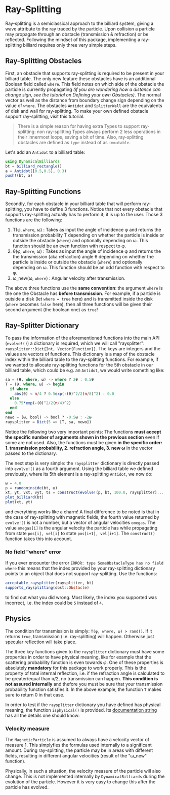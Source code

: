 # Ray-Splitting
Ray-splitting is a semiclassical approach to the billiard system, giving a wave attribute to the ray traced by the particle.
Upon collision a particle may propagate through an obstacle (transmission & refraction) or be reflected. Following the mindset of this package, implementing a ray-splitting billiard requires only three very simple steps.

## Ray-Splitting Obstacles
First, an obstacle that supports ray-splitting is required to be present in your billiard table. The only new feature these obstacles have is an additional Boolean field called `where`. This field notes on which side of the obstacle the particle is currently propagating *(if you are wondering how a distance can change sign, see the tutorial on Defining your own Obstacles)*. The normal vector as well as the distance from boundary change sign depending on the value of `where`. The obstacles `Antidot` and `SplitterWall` are the equivalents of disk and wall for ray-splitting. To make your own defined obstacle support ray-splitting, visit this tutorial.

> There is a simple reason for having extra Types to support ray-splitting: non ray-splitting Types 
> always perform 2 less operations in their innermost loops, saving a bit of time. Also, ray-splitting obstacles
> are defined as `type` instead of as `immutable`.

Let's add an `Antidot` to a billiard table:

```julia
using DynamicalBilliards
bt = billiard_rectangle()
a = Antidot([0.5,0.5], 0.3)
push!(bt, a)
```

## Ray-Splitting Functions
Secondly, for each obstacle in your billiard table that will perform ray-splitting, you have to define 3 functions. Notice that not every obstacle that supports ray-splitting actually has to perform it; it is up to the user. Those 3 functions are the following:
1. T(φ, `where`, ω) : Takes as input the angle of incidence φ and returns the transmission probability Τ depending on 
   whether the particle is inside or outside the obstacle (`where`) and optionally depending on ω. 
   This function should be an even function with respect to φ.
2. θ(φ, `where`, ω) : Takes as input the angle of incidence 	φ and returns the the transmission (aka refraction)  angle θ 
   depending on whether the particle is inside or outside the obstacle (`where`) and optionally depending on ω. 
   This function should be an odd function with respect to φ.
3. ω_new(ω, `where`) : Angular velocity after transmission.

The above three functions use the **same convention**: the argument `where` is the one the Obstacle has **before transmission**. For example, if a particle is outside a disk (let `where = true` here) and is transmitted inside the disk (`where` becomes `false` here), then all three functions will be given their second argument (the boolean one) as `true`!

## Ray-Splitter Dictionary
To pass the information of the aforementioned functions into the main API (`evolve!()`) a dictionary is required, which we will call "raysplitter": `raysplitter::Dict{Int, Vector{Function}}`. The keys are integers and the values are vectors of functions. 
This dictionary is a map of the obstacle index within the billiard table to the ray-splitting functions. For example, if we wanted to allocate ray-splitting functions for the 5th obstacle in our billiard table, which could be e.g. an `Antidot`, we would write something like:
```julia
sa = (θ, where, ω) -> where ? 2θ : 0.5θ
T = (θ, where, ω) -> begin
  if where
    abs(θ) < π/4 ? 0.5exp(-(θ)^2/2(π/8)^2) : 0.0
  else
    0.75*exp(-(θ)^2/2(π/4)^2)
  end
end
newo = (ω, bool) -> bool ? -0.5ω : -2ω
raysplitter = Dict(5 => [T, sa, newo])
```
Notice the following two very important points: The functions **must accept the specific number of arguments shown in the previous section** even if some are not used. Also, the functions must be given **in the specific order: 1. transmission probability, 2. refraction angle, 3. new ω** in the vector passed to the dictionary.

The next step is very simple: the `raysplitter` dictionary is directly passed into `evolve!()` as a fourth argument. 
Using the billiard table we defined previously, where its 5th element is a ray-splitting `Antidot`, we now do:
```julia
ω = 4.0
p = randominside(bt, ω)
xt, yt, vxt, vyt, ts = construct(evolve!(p, bt, 100.0, raysplitter)..., dt = 0.05)
plot_billiard(bt)
plot(xt, yt)
```
and everything works like a charm! A final difference to be noted is that in the case of ray-splitting with magnetic fields, the fourth value returned by `evolve!()` is not a number, but a vector of angular velocities `omegas`. The value `omegas[i]` is the angular velocity the particle has while propagating from state `pos[i], vel[i]` to state `pos[i+1], vel[i+1]`. The `construct()` function takes this into account.

### No field "where" error

If you ever encounter the error `ERROR: type SomeObstacleType has no field where` this means that the index provided by your ray-splitting dictionary points to an object that does not support ray-splitting. Use the functions:
```julia
acceptable_raysplitter(raysplitter, bt)
supports_raysplitting(obst::Obstacle)
```
to find out what you did wrong. Most likely, the index you supported was incorrect, i.e. the index could be `5` instead of `4`.

## Physics
The condition for transmission is simply: `T(φ, where, ω) > rand()`. If it returns `true`, transmission (i.e. ray-splitting) will happen. Otherwise just specular reflection will take place.

The three key functions given to the `raysplitter` dictionary must have some properties in order to have physical meaning, like for example that the scattering probability function is even towards φ. One of these properties is absolutely **mandatory** for this package to work properly. This is the property of total internal reflection, i.e. if the refraction angle is calculated to be greater/equal than π/2, no transmission can happen. **This condition is not assured internally** and thefore you must be sure that your transmission probability function satisfies it. In the above example, the function `T` makes sure to return 0 in that case.

In order to test if the `raysplitter` dictionary you have defined has physical meaning, the function `isphysical()` is provided. Its [documentation string](/basic/library/#DynamicalBilliards.isphysical) has all the details one should know:

### Velocity measure

The `MagneticParticle` is assumed to always have a velocity vector of measure 1. This simplyfies the formulas used internally to a significant amount.
During ray-splitting, the particle may be in areas with different fields, resulting in different angular velocities (result of the "ω_new" function).

Physically, in such a situation, the velocity measure of the particle will also change. This is not implemented internally by `DynamicalBilliards` 
during the evolution of the particle. However it is very easy to change this after the particle has evolved.
